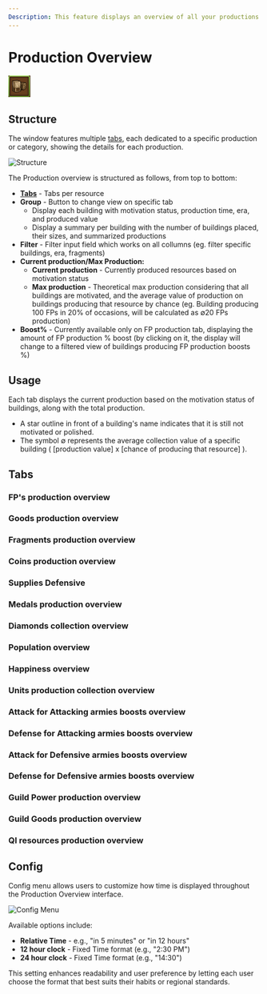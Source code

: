 ```yaml
---
Description: This feature displays an overview of all your productions.
---
```


# Production Overview

![Icon](./.images/production-overview-icon.png)


## Structure

The window features multiple [tabs](#tabs), each dedicated to a specific production or category, showing the details for each production.

![Structure](https://github.com/user-attachments/assets/8050b635-fba7-40b8-986d-0de07a1c2750)

The Production overview is structured as follows, from top to bottom:
- **[Tabs](#tabs)** - Tabs per resource
- **Group** - Button to change view on specific tab
  - Display each building with motivation status, production time, era, and produced value
  - Display a summary per building with the number of buildings placed, their sizes, and summarized productions
- **Filter** - Filter input field which works on all collumns (eg. filter specific buildings, era, fragments)
- **Current production/Max Production:**
   - **Current production** - Currently produced resources based on motivation status
   - **Max production** - Theoretical max production considering that all buildings are motivated, and the average value of production on buildings producing that resource by chance (eg. Building producing 100 FPs in 20% of occasions, will be calculated as ∅20 FPs production)
- **Boost%** - Currently available only on FP production tab, displaying the amount of FP production % boost (by clicking on it, the display will change to a filtered view of buildings producing FP production boosts %)

## Usage

Each tab displays the current production based on the motivation status of buildings, along with the total production.

 - A star outline in front of a building's name indicates that it is still not motivated or polished.
 - The symbol ∅ represents the average collection value of a specific building ( [production value] x [chance of producing that resource] ).

## Tabs

### FP's production overview
### Goods production overview
### Fragments production overview
### Coins production overview
### Supplies Defensive
### Medals production overview
### Diamonds collection overview
### Population overview
### Happiness overview
### Units production collection overview
### Attack for Attacking armies boosts overview
### Defense for Attacking armies boosts overview
### Attack for Defensive armies boosts overview
### Defense for Defensive armies boosts overview
### Guild Power production overview
### Guild Goods production overview
### QI resources production overview

## Config

Config menu allows users to customize how time is displayed throughout the Production Overview interface. 

![Config Menu](https://github.com/user-attachments/assets/98c840d4-bcaa-4a92-a095-520391dd9825)

Available options include:
- **Relative Time** - e.g., "in 5 minutes" or "in 12 hours"
- **12 hour clock** - Fixed Time format (e.g., "2:30 PM")
- **24 hour clock** - Fixed Time format (e.g., "14:30")

This setting enhances readability and user preference by letting each user choose the format that best suits their habits or regional standards.
